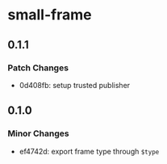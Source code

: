 # small-frame

## 0.1.1

### Patch Changes

- 0d408fb: setup trusted publisher

## 0.1.0

### Minor Changes

- ef4742d: export frame type through `$type`
